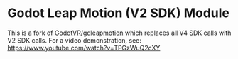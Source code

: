 # Godot Leap Motion (V2 SDK) Module

This is a fork of [GodotVR/gdleapmotion](https://github.com/GodotVR/gdleapmotion) which replaces all V4 SDK calls with V2 SDK calls.  For a video demonstration, see: https://www.youtube.com/watch?v=TPGzWuQ2cXY
